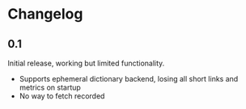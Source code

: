 # Changelog

## 0.1
Initial release, working but limited functionality.
- Supports ephemeral dictionary backend, losing all short links and metrics on startup
- No way to fetch recorded
